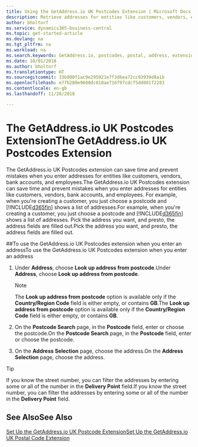 ```yaml
---
title: Using the GetAddress.io UK Postcodes Extension | Microsoft Docs
description: Retrieve addresses for entities like customers, vendors, employees, and banks in the United Kingdom from the GetAddress.io service.
author: bholtorf
ms.service: dynamics365-business-central
ms.topic: get-started-article
ms.devlang: na
ms.tgt_pltfrm: na
ms.workload: na
ms.search.keywords: GetAddress.io, postcodes, postal, address, extension
ms.date: 10/01/2018
ms.author: bholtorf
ms.translationtype: HT
ms.sourcegitcommit: 33b900f1ac9e295921e7f3d6ea72cc93939d8a1b
ms.openlocfilehash: e77b280e9600dc010ae716f97cdcf5dd001f2283
ms.contentlocale: en-gb
ms.lasthandoff: 11/26/2018

---
```


# <a name="the-getaddressio-uk-postcodes-extension"></a><span data-ttu-id="279c3-103">The GetAddress.io UK Postcodes Extension</span><span class="sxs-lookup"><span data-stu-id="279c3-103">The GetAddress.io UK Postcodes Extension</span></span>
<span data-ttu-id="279c3-104">The GetAddress.io UK Postcodes extension can save time and prevent mistakes when you enter addresses for entities like customers, vendors, bank accounts, and employees.</span><span class="sxs-lookup"><span data-stu-id="279c3-104">The GetAddress.io UK Postcodes extension can save time and prevent mistakes when you enter addresses for entities like customers, vendors, bank accounts, and employees.</span></span> <span data-ttu-id="279c3-105">For example, when you're creating a customer, you just choose a postcode and [!INCLUDE[d365fin](../../includes/d365fin_md.md)] shows a list of addresses.</span><span class="sxs-lookup"><span data-stu-id="279c3-105">For example, when you're creating a customer, you just choose a postcode and [!INCLUDE[d365fin](../../includes/d365fin_md.md)] shows a list of addresses.</span></span> <span data-ttu-id="279c3-106">Pick the address you want, and presto, the address fields are filled out.</span><span class="sxs-lookup"><span data-stu-id="279c3-106">Pick the address you want, and presto, the address fields are filled out.</span></span>  

##<a name="to-use-the-getaddressio-uk-postcodes-extension-when-you-enter-an-address"></a><span data-ttu-id="279c3-107">To use the GetAddress.io UK Postcodes extension when you enter an address</span><span class="sxs-lookup"><span data-stu-id="279c3-107">To use the GetAddress.io UK Postcodes extension when you enter an address</span></span>
1. <span data-ttu-id="279c3-108">Under **Address**, choose **Look up address from postcode**.</span><span class="sxs-lookup"><span data-stu-id="279c3-108">Under **Address**, choose **Look up address from postcode**.</span></span>  

    > [!NOTE]  
    >   <span data-ttu-id="279c3-109">The **Look up address from postcode** option is available only if the **Country/Region Code** field is either empty, or contains **GB**.</span><span class="sxs-lookup"><span data-stu-id="279c3-109">The **Look up address from postcode** option is available only if the **Country/Region Code** field is either empty, or contains **GB**.</span></span>
2. <span data-ttu-id="279c3-110">On the **Postcode Search** page, in the **Postcode** field, enter or choose the postcode.</span><span class="sxs-lookup"><span data-stu-id="279c3-110">On the **Postcode Search** page, in the **Postcode** field, enter or choose the postcode.</span></span>  
3. <span data-ttu-id="279c3-111">On the **Address Selection** page, choose the address.</span><span class="sxs-lookup"><span data-stu-id="279c3-111">On the **Address Selection** page, choose the address.</span></span>  

> [!TIP]  
>   <span data-ttu-id="279c3-112">If you know the street number, you can filter the addresses by entering some or all of the number in the **Delivery Point** field.</span><span class="sxs-lookup"><span data-stu-id="279c3-112">If you know the street number, you can filter the addresses by entering some or all of the number in the **Delivery Point** field.</span></span>


## <a name="see-also"></a><span data-ttu-id="279c3-113">See Also</span><span class="sxs-lookup"><span data-stu-id="279c3-113">See Also</span></span>
[<span data-ttu-id="279c3-114">Set Up the GetAddress.io UK Postcode Extension</span><span class="sxs-lookup"><span data-stu-id="279c3-114">Set Up the GetAddress.io UK Postal Code Extension</span></span>](uk-setup-postal-code-service.md)

